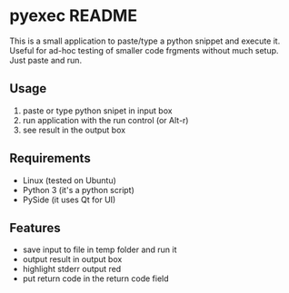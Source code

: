 pyexec README
=============

This is a small application to paste/type a python snippet and execute it.
Useful for ad-hoc testing of smaller code frgments without much setup. Just
paste and run.

Usage
-----

1.  paste or type python snipet in input box
2.  run application with the run control (or Alt-r)
3.  see result in the output box

Requirements
------------

*   Linux       (tested on Ubuntu)
*   Python 3    (it's a python script)
*   PySide      (it uses Qt for UI)

Features
--------

*   save input to file in temp folder and run it
*   output result in output box
*   highlight stderr output red
*   put return code in the return code field

